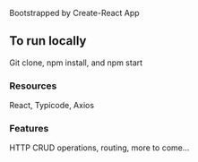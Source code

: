 Bootstrapped by Create-React App


## To run locally
Git clone, npm install, and npm start

### Resources
React, Typicode, Axios

### Features 
HTTP CRUD operations, routing, more to come...